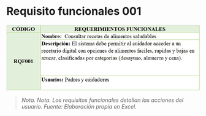 # Requisito funcionales 001

![Texto Alternativo para la imagen](RQF_001.jpg)

> _Nota. Nota. Los requisitos funcionales detallan las acciones del usuario. Fuente: Elaboración propia en Excel._
